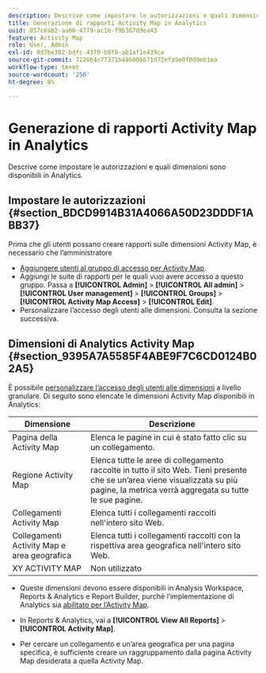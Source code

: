 ```yaml
---
description: Descrive come impostare le autorizzazioni e quali dimensioni sono disponibili in Analytics.
title: Generazione di rapporti Activity Map in Analytics
uuid: 057c6ab2-aa06-4779-ac16-f9b367d9ea43
feature: Activity Map
role: User, Admin
exl-id: 8d7be302-bdfc-4370-b8f0-ab1af1e439ca
source-git-commit: 7226b4c77371b486006671d72efa9e0f0d9eb1ea
workflow-type: tm+mt
source-wordcount: '250'
ht-degree: 8%

---
```


# Generazione di rapporti Activity Map in Analytics

Descrive come impostare le autorizzazioni e quali dimensioni sono disponibili in Analytics.

## Impostare le autorizzazioni {#section_BDCD9914B31A4066A50D23DDDF1ABB37}

Prima che gli utenti possano creare rapporti sulle dimensioni Activity Map, è necessario che l’amministratore

* [Aggiungere utenti al gruppo di accesso per Activity Map](/help/analyze/activity-map/activitymap-getting-started/activitymap-getting-started-admins/activitymap-enable.md).
* Aggiungi le suite di rapporti per le quali vuoi avere accesso a questo gruppo. Passa a **[!UICONTROL Admin]** > **[!UICONTROL All admin]** > **[!UICONTROL User management]** > **[!UICONTROL Groups]** > **[!UICONTROL Activity Map Access]** > **[!UICONTROL Edit]**.
* Personalizzare l’accesso degli utenti alle dimensioni. Consulta la sezione successiva.

## Dimensioni di Analytics Activity Map {#section_9395A7A5585F4ABE9F7C6CD0124B02A5}

È possibile [personalizzare l’accesso degli utenti alle dimensioni](https://experienceleague.adobe.com/docs/analytics/admin/user-product-management/customize-report-access/groups-dimensions.html) a livello granulare. Di seguito sono elencate le dimensioni Activity Map disponibili in Analytics:

| Dimensione | Descrizione |
|---|---|
| Pagina della Activity Map | Elenca le pagine in cui è stato fatto clic su un collegamento. |
| Regione Activity Map | Elenca tutte le aree di collegamento raccolte in tutto il sito Web. Tieni presente che se un’area viene visualizzata su più pagine, la metrica verrà aggregata su tutte le sue pagine. |
| Collegamenti Activity Map | Elenca tutti i collegamenti raccolti nell&#39;intero sito Web. |
| Collegamenti Activity Map e area geografica | Elenca tutti i collegamenti raccolti con la rispettiva area geografica nell&#39;intero sito Web. |
| XY ACTIVITY MAP | Non utilizzato |

* Queste dimensioni devono essere disponibili in Analysis Workspace, Reports &amp; Analytics e Report Builder, purché l’implementazione di Analytics sia [abilitato per l’Activity Map](/help/analyze/activity-map/activitymap-getting-started/activitymap-getting-started-admins/activitymap-enable.md).
* In Reports &amp; Analytics, vai a **[!UICONTROL View All Reports]** > **[!UICONTROL Activity Map]**.

* Per cercare un collegamento e un’area geografica per una pagina specifica, è sufficiente creare un raggruppamento dalla pagina Activity Map desiderata a quella Activity Map.
